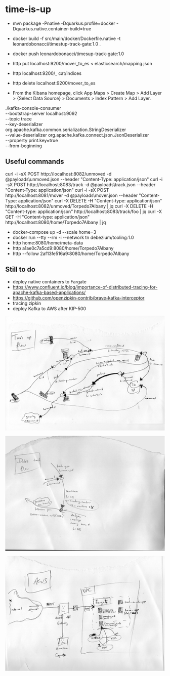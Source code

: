 # time-is-up

- mvn package -Pnative -Dquarkus.profile=docker -Dquarkus.native.container-build=true
- docker build -f src/main/docker/Dockerfile.native -t leonardobonacci/timestup-track-gate:1.0 .
- docker push leonardobonacci/timesup-track-gate:1.0

- http put localhost:9200/mover_to_es < elasticsearch/mapping.json
- http localhost:9200/_ cat/indices
- http delete localhost:9200/mover_to_es

- From the Kibana homepage, click App Maps > Create Map > Add Layer > {Select Data Source} > Documents > Index Pattern > Add Layer.

./kafka-console-consumer \
     --bootstrap-server localhost:9092 \
     --topic trace \
     --key-deserializer org.apache.kafka.common.serialization.StringDeserializer \
     --value-deserializer org.apache.kafka.connect.json.JsonDeserializer \
     --property print.key=true \
     --from-beginning

## Useful commands
curl -i -sX POST http://localhost:8082/unmoved -d @payloads\unmoved.json --header "Content-Type: application/json"
curl -i -sX POST http://localhost:8083/track -d @payloads\track.json --header "Content-Type: application/json"
curl -i -sX POST http://localhost:8081/mover -d @payloads\mover.json --header "Content-Type: application/json"
curl -X DELETE -H "Content-type: application/json" http://localhost:8082/unmoved/Torpedo7Albany | jq
curl -X DELETE -H "Content-type: application/json" http://localhost:8083/track/foo | jq
curl -X GET -H "Content-type: application/json" http://localhost:8080/home/Torpedo7Albany | jq

- docker-compose up -d --scale home=3
- docker run --tty --rm -i --network tn debezium/tooling:1.0
- http home:8080/home/meta-data
- http a1ae0c7a5cd9:8080/home/Torpedo7Albany
- http --follow 2af13fe516a9:8080/home/Torpedo7Albany

## Still to do
- deploy native containers to Fargate
- https://www.confluent.io/blog/importance-of-distributed-tracing-for-apache-kafka-based-applications/
- https://github.com/openzipkin-contrib/brave-kafka-interceptor
- tracing zipkin
- deploy Kafka to AWS after KIP-500


![flow diagram](pictures/01.jpeg)

![delete diagram](pictures/02.jpeg)

![architecture diagram](pictures/03.jpeg)
